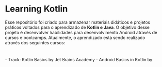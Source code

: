 # Learning Kotlin

Esse repositório foi criado para armazenar materiais didáticos e projetos práticos voltados para o aprendizado de **Kotlin e Java**. O objetivo desse projeto é desenvolver habilidades para desenvolvimento Android através de cursos e bootcamps. Atualmente, o aprendizado está sendo realizado através dos seguintes cursos:

<div>
  <a href = "https://developer.android.com/codelabs/kotlin-bootcamp-introduction#0"><h1 Kotlin Bootcamp for Programmers by Google Developers Training team> </a>
</div>
    - Track: Kotlin Basics by Jet Brains Academy
- Android Basics in Kotlin by 

